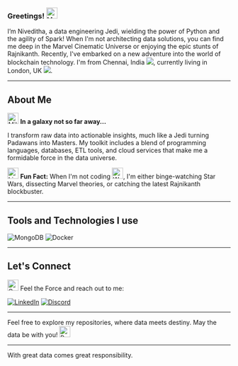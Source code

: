 ### Greetings! <img src="https://raw.githubusercontent.com/Tarikul-Islam-Anik/Animated-Fluent-Emojis/master/Emojis/Hand%20gestures/Vulcan%20Salute.png" alt="Vulcan Salute" width="25" height="25" />

I’m Niveditha, a data engineering Jedi, wielding the power of Python and the agility of Spark! When I'm not architecting data solutions, you can find me deep in the Marvel Cinematic Universe or enjoying the epic stunts of Rajnikanth. Recently, I've embarked on a new adventure into the world of blockchain technology. I'm from Chennai, India <img src="https://raw.githubusercontent.com/stevenrskelton/flag-icon/master/png/16/country-4x3/in.png">, currently living in London, UK <img src="https://raw.githubusercontent.com/stevenrskelton/flag-icon/master/png/16/country-4x3/gb.png">.

---

## About Me

<img src="https://raw.githubusercontent.com/Tarikul-Islam-Anik/Animated-Fluent-Emojis/master/Emojis/Travel%20and%20places/Milky%20Way.png" alt="Milky Way" width="25" height="25" /> **In a galaxy not so far away...**

I transform raw data into actionable insights, much like a Jedi turning Padawans into Masters. My toolkit includes a blend of programming languages, databases, ETL tools, and cloud services that make me a formidable force in the data universe.

<img src="https://raw.githubusercontent.com/Tarikul-Islam-Anik/Animated-Fluent-Emojis/master/Emojis/Objects/Light%20Bulb.png" alt="Light Bulb" width="25" height="25" /> **Fun Fact:** When I'm not coding <img src="https://raw.githubusercontent.com/Tarikul-Islam-Anik/Animated-Fluent-Emojis/master/Emojis/People%20with%20professions/Woman%20Technologist%20Medium-Light%20Skin%20Tone.png" alt="Woman Technologist Medium-Light Skin Tone" width="25" height="25" />, I'm either binge-watching Star Wars, dissecting Marvel theories, or catching the latest Rajnikanth blockbuster.

---

## Tools and Technologies I use

<p>
<img alt="MongoDB" src="https://img.shields.io/badge/-MongoDB-13aa52?style=flat-square&logo=mongodb&logoColor=white" />
<img alt="Docker" src="https://img.shields.io/badge/-Docker-46a2f1?style=flat-square&logo=docker&logoColor=white" />
</p>

---

## Let's Connect

<img src="https://raw.githubusercontent.com/Tarikul-Islam-Anik/Animated-Fluent-Emojis/master/Emojis/Objects/Open%20Mailbox%20with%20Lowered%20Flag.png" alt="Open Mailbox with Lowered Flag" width="25" height="25" /> Feel the Force and reach out to me:<br/>
<p><a href="https://www.linkedin.com/in/nivesayee" target="_blank"><img alt="LinkedIn" src="https://img.shields.io/badge/linkedin-%230077B5.svg?&style=for-the-badge&logo=linkedin&logoColor=white" /></a>
<a href="https://discord.com/users/nivesayee/" target="_blank"><img alt="Discord" src="https://img.shields.io/badge/linkedin-%230077B5.svg?&style=for-the-badge&logo=linkedin&logoColor=white" /></a></p>

---

Feel free to explore my repositories, where data meets destiny. May the data be with you! <img src="https://raw.githubusercontent.com/Tarikul-Islam-Anik/Animated-Fluent-Emojis/master/Emojis/Travel%20and%20places/Rocket.png" alt="Rocket" width="25" height="25" />

---

With great data comes great responsibility.
